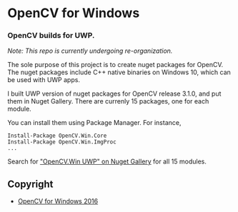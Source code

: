 # OpenCV for Windows
### OpenCV builds for UWP.

_Note: This repo is currently undergoing re-organization._


The sole purpose of this project is to create nuget packages for OpenCV.
The nuget packages include C++ native binaries on Windows 10, which can be used with UWP apps.


I built UWP version of nuget packages for OpenCV release 3.1.0, and put them in Nuget Gallery.
There are currenly 15 packages, one for each module.

You can install them using Package Manager.
For instance, 

    Install-Package OpenCV.Win.Core
    Install-Package OpenCV.Win.ImgProc
    ...

Search for ["OpenCV.Win UWP" on Nuget Gallery](https://www.nuget.org/packages?q=OpenCV.Win+UWP) for all 15 modules.




## Copyright

* [OpenCV for Windows 2016](https://github.com/cvwin)
